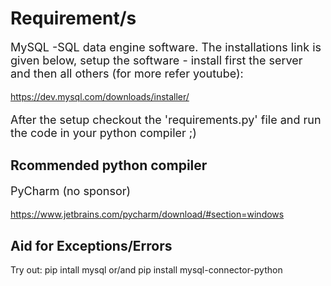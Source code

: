 <html>
  <h1>Requirement/s</h1>
  <p style="font-size:18px">MySQL -SQL data engine software. The installations link is given below, setup the software - install first the server and then all others (for more refer youtube):</p>
  <a href="url">https://dev.mysql.com/downloads/installer/</a>
  <p style="font-size:18px"> After the setup checkout the 'requirements.py' file and run the code in your python compiler ;)</p>
  
  <h2>Rcommended python compiler</h2>
  <p style="font-size:18px">PyCharm (no sponsor)</p>
  <a href="url">https://www.jetbrains.com/pycharm/download/#section=windows</a>
  
  <h2>Aid for Exceptions/Errors</h2>
  <p> Try out: pip intall mysql or/and pip install mysql-connector-python</p>
</html>
